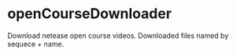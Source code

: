 openCourseDownloader
====================

Download netease open course videos. Downloaded files named by sequece + name.
